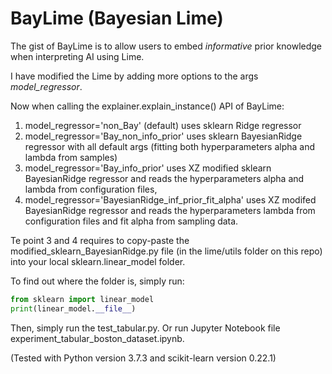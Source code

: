 # BayLime (Bayesian Lime)

The gist of BayLime is to allow users to embed *informative* prior knowledge when interpreting AI using Lime.

I have modified the Lime by adding more options to the args *model_regressor*.

Now when calling the explainer.explain_instance() API of BayLime:
1. model_regressor='non_Bay' (default) uses sklearn Ridge regressor
2. model_regressor='Bay_non_info_prior' uses sklearn BayesianRidge regressor with all default args (fitting both hyperparameters alpha and lambda from samples)
3. model_regressor='Bay_info_prior' uses XZ modified sklearn BayesianRidge regressor and reads the hyperparameters alpha and lambda from configuration files, 
4. model_regressor='BayesianRidge_inf_prior_fit_alpha' uses XZ modifed BayesianRidge regressor and reads the hyperparameters lambda from configuration files and fit alpha from sampling data.

Te point 3 and 4 requires to copy-paste the modified_sklearn_BayesianRidge.py file (in the lime/utils folder on this repo) into your local sklearn.linear_model folder.

To find out where the folder is, simply run:

```python
from sklearn import linear_model
print(linear_model.__file__)
```


Then, simply run the test_tabular.py. Or run Jupyter Notebook file experiment_tabular_boston_dataset.ipynb. 

(Tested with Python version 3.7.3 and scikit-learn version 0.22.1)

